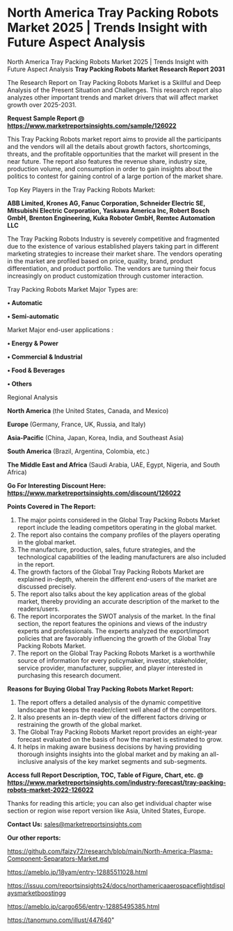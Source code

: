 # North America Tray Packing Robots Market 2025 | Trends Insight with Future Aspect Analysis
North America Tray Packing Robots Market 2025 | Trends Insight with Future Aspect Analysis
<strong>Tray Packing Robots Market Research Report 2031</strong>

The Research Report on Tray Packing Robots Market is a Skillful and Deep Analysis of the Present Situation and Challenges. This research report also analyzes other important trends and market drivers that will affect market growth over 2025-2031.

<strong>Request Sample Report @ <a href=https://www.marketreportsinsights.com/sample/126022>https://www.marketreportsinsights.com/sample/126022</a></strong>

This Tray Packing Robots market report aims to provide all the participants and the vendors will all the details about growth factors, shortcomings, threats, and the profitable opportunities that the market will present in the near future. The report also features the revenue share, industry size, production volume, and consumption in order to gain insights about the politics to contest for gaining control of a large portion of the market share.

Top Key Players in the Tray Packing Robots Market:

<strong>ABB Limited, Krones AG, Fanuc Corporation, Schneider Electric SE, Mitsubishi Electric Corporation, Yaskawa America Inc, Robert Bosch GmbH, Brenton Engineering, Kuka Roboter GmbH, Remtec Automation LLC</strong>

The Tray Packing Robots Industry is severely competitive and fragmented due to the existence of various established players taking part in different marketing strategies to increase their market share. The vendors operating in the market are profiled based on price, quality, brand, product differentiation, and product portfolio. The vendors are turning their focus increasingly on product customization through customer interaction.

Tray Packing Robots Market Major Types are:

<strong>• Automatic

• Semi-automatic</strong>

Market Major end-user applications :

<strong>• Energy & Power

• Commercial & Industrial

• Food & Beverages

• Others</strong>

Regional Analysis

</u><strong><b>North America</b></strong> (the United States, Canada, and Mexico)

<strong><b>Europe </b></strong>(Germany, France, UK, Russia, and Italy)

<strong><b>Asia-Pacific</b></strong> (China, Japan, Korea, India, and Southeast Asia)

<strong><b>South America</b></strong> (Brazil, Argentina, Colombia, etc.)

<strong><b>The Middle East and Africa</b></strong> (Saudi Arabia, UAE, Egypt, Nigeria, and South Africa)

<strong>Go For Interesting Discount Here: <a href=https://www.marketreportsinsights.com/discount/126022>https://www.marketreportsinsights.com/discount/126022</a></strong>

<strong>Points Covered in The Report:</strong>
<ol>
  <li>The major points considered in the Global Tray Packing Robots Market report include the leading competitors operating in the global market.</li>
  <li>The report also contains the company profiles of the players operating in the global market.</li>
  <li>The manufacture, production, sales, future strategies, and the technological capabilities of the leading manufacturers are also included in the report.</li>
  <li>The growth factors of the Global Tray Packing Robots Market are explained in-depth, wherein the different end-users of the market are discussed precisely.</li>
  <li>The report also talks about the key application areas of the global market, thereby providing an accurate description of the market to the readers/users.</li>
  <li>The report incorporates the SWOT analysis of the market. In the final section, the report features the opinions and views of the industry experts and professionals. The experts analyzed the export/import policies that are favorably influencing the growth of the Global Tray Packing Robots Market.</li>
  <li>The report on the Global Tray Packing Robots Market is a worthwhile source of information for every policymaker, investor, stakeholder, service provider, manufacturer, supplier, and player interested in purchasing this research document.</li>
</ol>
<strong>Reasons for Buying Global Tray Packing Robots Market Report:</strong>

<ol>
  <li>The report offers a detailed analysis of the dynamic competitive landscape that keeps the reader/client well ahead of the competitors.</li>
  <li>It also presents an in-depth view of the different factors driving or restraining the growth of the global market.</li>
  <li>The Global Tray Packing Robots Market report provides an eight-year forecast evaluated on the basis of how the market is estimated to grow.</li>
  <li>It helps in making aware business decisions by having providing thorough insights insights into the global market and by making an all-inclusive analysis of the key market segments and sub-segments.</li>
</ol>
<strong>Access full Report Description, TOC, Table of Figure, Chart, etc. @ <a href=https://www.marketreportsinsights.com/industry-forecast/tray-packing-robots-market-2022-126022>https://www.marketreportsinsights.com/industry-forecast/tray-packing-robots-market-2022-126022</a></strong>


Thanks for reading this article; you can also get individual chapter wise section or region wise report version like Asia, United States, Europe.

<strong>Contact Us:</strong>
sales@marketreportsinsights.com

<strong>Our other reports:</strong>

<a href=https://github.com/faizy72/research/blob/main/North-America-Plasma-Component-Separators-Market.md>https://github.com/faizy72/research/blob/main/North-America-Plasma-Component-Separators-Market.md</a>

<a href=https://ameblo.jp/18yam/entry-12885511028.html>https://ameblo.jp/18yam/entry-12885511028.html</a>

<a href=https://issuu.com/reportsinsights24/docs/northamericaaerospaceflightdisplaysmarketboostingg>https://issuu.com/reportsinsights24/docs/northamericaaerospaceflightdisplaysmarketboostingg</a>

<a href=https://ameblo.jp/cargo656/entry-12885495385.html>https://ameblo.jp/cargo656/entry-12885495385.html</a>

<a href=https://tanomuno.com/illust/447640>https://tanomuno.com/illust/447640</a>"
